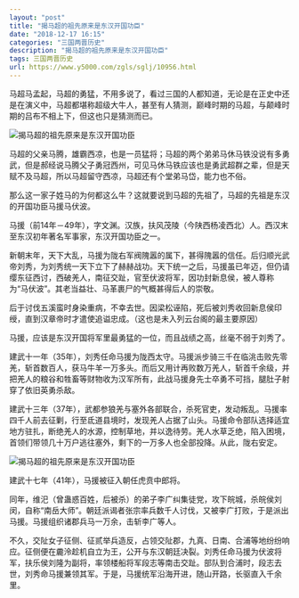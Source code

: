 ```yaml
---
layout: "post"
title: "揭马超的祖先原来是东汉开国功臣"
date: "2018-12-17 16:15"
categories: "三国两晋历史"
description: "揭马超的祖先原来是东汉开国功臣"
tags: 三国两晋历史
url: https://www.y5000.com/zgls/sglj/10956.html
---
```






马超马孟起，马超的勇猛，不用多说了，看过三国的人都知道，无论是在正史中还是在演义中，马超都堪称超级大牛人，甚至有人猜测，巅峰时期的马超，与颠峰时期的吕布不相上下，但这也只是猜测而已。

![揭马超的祖先原来是东汉开国功臣](/uploads/allimg/170116/6-1F1161GQA43.JPG)

马超的父亲马腾，雄霸西凉，也是一员猛将；马超的两个弟弟马休马铁没说有多勇武，但是郝经说马腾父子勇冠西州，可见马休马铁应该也是勇武超群之辈，但是天赋不及马超，所以马超留守西凉，马超还有个堂弟马岱，能力也不俗。

那么这一家子姓马的为何都这么牛？这就要说到马超的先祖了，马超的先祖是东汉的开国功臣马援马伏波。

马援（前14年－49年），字文渊。汉族，扶风茂陵（今陕西杨凌西北）人。西汉末至东汉初年著名军事家，东汉开国功臣之一。

新朝末年，天下大乱，马援为陇右军阀隗嚣的属下，甚得隗嚣的信任。后归顺光武帝刘秀，为刘秀统一天下立下了赫赫战功。天下统一之后，马援虽已年迈，但仍请缨东征西讨，西破羌人，南征交趾，官至伏波将军，因功封新息侯，被人尊称为“马伏波”。其老当益壮、马革裹尸的气概甚得后人的崇敬。

后于讨伐五溪蛮时身染重病，不幸去世。因梁松诬陷，死后被刘秀收回新息侯印绶，直到汉章帝时才遣使追谥忠成。（这也是未入列云台阁的最主要原因）

马援，应该是东汉开国将军里最勇猛的一位，而且战绩之高，丝毫不弱于刘秀了。

建武十一年（35年），刘秀任命马援为陇西太守。马援派步骑三千在临洮击败先零羌，斩首数百人，获马牛羊一万多头。而后又用计再败数万羌人，斩首千余级，并把羌人的粮谷和牲畜等财物收为汉军所有，此战马援身先士卒勇不可挡，腿肚子射穿了依旧英勇杀敌。

建武十三年（37年），武都参狼羌与塞外各部联合，杀死官吏，发动叛乱。马援率四千人前去征剿，行至氐道县境时，发现羌人占据了山头。马援命令部队选择适宜地方驻扎，断绝羌人的水源，控制草地，并以逸待劳。羌人水草乏绝，陷入困境，首领们带领几十万户逃往塞外，剩下的一万多人也全部投降。从此，陇右安定。

![揭马超的祖先原来是东汉开国功臣](/uploads/allimg/170116/6-1F1161GTH30.JPG)

建武十七年（41年），马援被征入朝任虎贲中郎将。

同年，维汜（曾蛊惑百姓，后被杀）的弟子李广纠集徒党，攻下皖城，杀皖侯刘闵，自称“南岳大师”。朝廷派谒者张宗率兵数千人讨伐，又被李广打败，于是派出马援。马援组织诸郡兵马一万余，击斩李广等人。

不久，交阯女子征侧、征贰举兵造反，占领交阯郡，九真、日南、合浦等地纷纷响应。征侧便在麊泠趁机自立为王，公开与东汉朝廷决裂。刘秀任命马援为伏波将军，扶乐侯刘隆为副将，率领楼船将军段志等南击交趾。部队到合浦时，段志去世，刘秀命马援兼领其军。于是，马援统军沿海开进，随山开路，长驱直入千余里。
